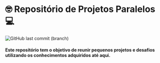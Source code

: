 # :nerd_face: Repositório de Projetos Paralelos :computer:

![GitHub last commit (branch)](https://img.shields.io/github/last-commit/gabrielmirandaBR/Projetos/master)

#### Este repositório tem o objetivo de reunir pequenos projetos e desafios utilizando os conhecimentos adquiridos até aqui.

